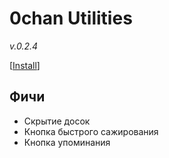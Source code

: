 # 0chan Utilities
*v.0.2.4* 

[<a href="https://github.com/Juribiyan/0chan-utilities/raw/master/es5/0chan-utilities.user.js?v=0.2.2">Install</a>]

## Фичи
* Скрытие досок
* Кнопка быстрого сажирования
* Кнопка упоминания